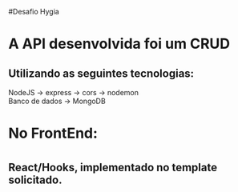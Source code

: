#Desafio Hygia


<h1>A API desenvolvida foi um CRUD</h1>
<h2> Utilizando as seguintes tecnologias: </h3>
NodeJS -> express -> cors -> nodemon <br>
Banco de dados -> MongoDB <br>

<h1> No FrontEnd: <h1>
  <h2>React/Hooks, implementado no template solicitado.</h2>





